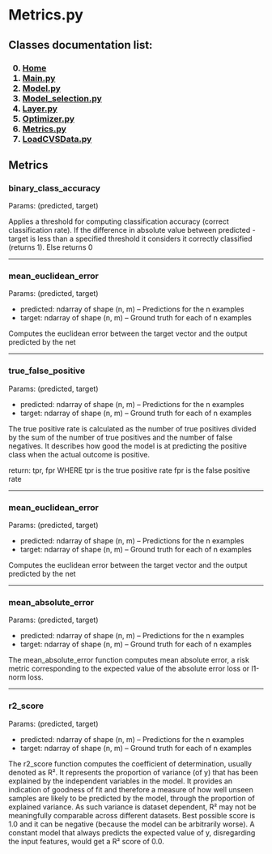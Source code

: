 # Metrics.py

<p>
<h2>
Classes documentation list:
</h2>
<h3>

0. [Home](README.md)
1. [Main.py](./mainDoc.md) 
2. [Model.py](./ModelDoc.md)
3. [Model_selection.py](./model_selectionDoc.md)
4. [Layer.py](./layerDoc.md)
5. [Optimizer.py](./OptimizersDoc.md)
6. [Metrics.py](./metricsDoc.md)
7. [LoadCVSData.py](./loadCSVDataDoc.md)

</h3>

</p>

## Metrics

<h3>binary_class_accuracy</h3>
<p>
Params: (predicted, target)

Applies a threshold for computing classification accuracy (correct classification rate). If the difference in absolute
value between predicted - target is less than a specified threshold it considers it correctly classified (returns 1).
Else returns 0

</p>

<hr>
<h3>mean_euclidean_error</h3>
<p>
Params: (predicted, target)

- predicted: ndarray of shape (n, m) – Predictions for the n examples
- target: ndarray of shape (n, m) – Ground truth for each of n examples

Computes the euclidean error between the target vector and the output predicted by the net
</p>

<hr>
<h3>true_false_positive</h3>
<p>
Params: (predicted, target)

- predicted: ndarray of shape (n, m) – Predictions for the n examples
- target: ndarray of shape (n, m) – Ground truth for each of n examples

The true positive rate is calculated as the number of true positives divided by the sum of the number of true positives
and the number of false negatives. It describes how good the model is at predicting the positive class when the actual
outcome is positive.

return: tpr, fpr WHERE tpr is the true positive rate fpr is the false positive rate

</p>

<hr>
<h3>mean_euclidean_error</h3>
<p>
Params: (predicted, target)

- predicted: ndarray of shape (n, m) – Predictions for the n examples
- target: ndarray of shape (n, m) – Ground truth for each of n examples

Computes the euclidean error between the target vector and the output predicted by the net
</p>

<hr>
<h3>mean_absolute_error</h3>
<p>
Params: (predicted, target)

- predicted: ndarray of shape (n, m) – Predictions for the n examples
- target: ndarray of shape (n, m) – Ground truth for each of n examples

The mean_absolute_error function computes mean absolute error, a risk metric corresponding to the expected value of the
absolute error loss or l1-norm loss.
</p>

<hr>
<h3>r2_score</h3>
<p>
Params: (predicted, target)

- predicted: ndarray of shape (n, m) – Predictions for the n examples
- target: ndarray of shape (n, m) – Ground truth for each of n examples

The r2_score function computes the coefficient of determination, usually denoted as R². It represents the proportion of
variance (of y) that has been explained by the independent variables in the model. It provides an indication of goodness
of fit and therefore a measure of how well unseen samples are likely to be predicted by the model, through the
proportion of explained variance. As such variance is dataset dependent, R² may not be meaningfully comparable across
different datasets. Best possible score is 1.0 and it can be negative (because the model can be arbitrarily worse). A
constant model that always predicts the expected value of y, disregarding the input features, would get a R² score of
0.0.
</p>